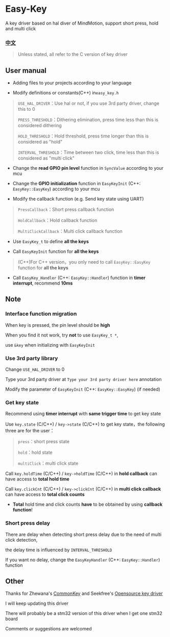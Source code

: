 # Easy-Key

A key driver based on hal diver of MindMotion, support short press, hold and multi click

### [中文](./README_CN.md)

>Unless stated, all refer to the C version of key driver

## User manual

- Adding files to your projects according to your language

- Modify definitions or constants(C++) in`easy_key.h`

>`USE_HAL_DRIVER`：Use hal or not, if you use 3rd party driver, change this to 0
>
>`PRESS_THRESHOLD`：Dithering elimination, press time less than this is considered dithering
>
>`HOLD_THRESHOLD`：Hold threshold, press time longer than this is considered as "hold"
>
>`INTERVAL_THRESHOLD`：Time between two click, time less than this is considered as "multi click"

* Change the **read GPIO pin level** function in `SyncValue` according to your mcu

* Change the **GPIO initialization** function in `EasyKeyInit` (C++: `EasyKey::EasyKey`) according to your mcu

* Modify the callback function (e.g. Send key state using UART)

>`PressCallback`：Short press callback function
>
>`HoldCallback`：Hold callback function
>
>`MultiClickCallback`：Multi click callback function

* Use `EasyKey_t` to define **all the keys**

* Call `EasyKeyInit` function for **all the keys**

>(C++)For C++ version，you only need to call `EasyKey::EasyKey` function for **all the keys**

* Call `EasyKey_Handler` (C++: `EasyKey::Handler`) function in **timer interrupt**, recommend **10ms**

## Note

### Interface function migration

When key is pressed, the pin level should be **high**

When you find it not work, try **not** to use `EasyKey_t *`,

use `&key` when initializing with `EasyKeyInit`

### Use 3rd party library

Change `USE_HAL_DRIVER` to 0

Type your 3rd party driver at `Type your 3rd party driver here` annotation

Modify the parameter of `EasyKeyInit` (C++: `EasyKey::EasyKey`) (if needed)

### Get key state

Recommend using **timer interrupt** with **same trigger time** to get key state

Use `key.state` (C/C++) / `key->state` (C/C++) to get key state，the following three are for the user：

> `press`：short press state
>
> `hold`：hold state
>
> `multiClick`：multi click state

Call `key.holdTime` (C/C++) / `key->holdTime` (C/C++) in **hold callback** can have access to **total hold time**

Call `key.clickCnt` (C/C++) / `key->clickCnt` (C/C++) in **multi click callback** can have access to **total click counts**

* **Total** hold time and click counts **have** to be obtained by using **callback function**!

### Short press delay

There are delay when detecting short press delay due to the need of multi click detection,

the delay time is influenced by `INTERVAL_THRESHOLD`

If you want no delay, change the `EasyKeyHandler` (C++: `EasyKey::Handler`) function

## Other

Thanks for Zhewana's [CommonKey](https://github.com/Zhewana/CommonKey) and Seekfree's [Opensource key driver](https://gitee.com/seekfree)

I will keep updating this driver

There will probably be a stm32 version of this driver when I get one stm32 board

Comments or suggestions are welcomed